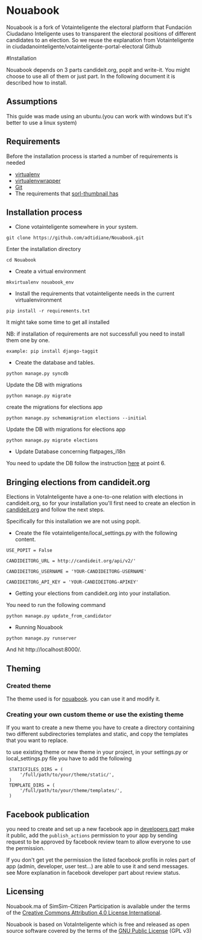 Nouabook
================================

Nouabook is a fork of Votainteligente the electoral platform that Fundación Ciudadano Inteligente uses to transparent the electoral positions of different candidates to an election.
So we reuse the explanation from Votainteligente in ciudadanointeligente/votainteligente-portal-electoral Github


#Installation

Nouabook depends on 3 parts candideit.org, popit and write-it. You might choose to use all of them or just part. In the following document it is described how to install.

## Assumptions

This guide was made using an ubuntu.(you can work with windows but it's better to use a linux system)

## Requirements

Before the installation process is started a number of requirements is needed

- [virtualenv](https://pypi.python.org/pypi/virtualenv)
- [virtualenvwrapper](http://virtualenvwrapper.readthedocs.org/en/latest/)
- [Git](http://git-scm.com/)
- The requirements that [sorl-thumbnail has](http://sorl-thumbnail.readthedocs.org/en/latest/requirements.html)

## Installation process

* Clone votainteligente somewhere in your system.

`git clone https://github.com/adtidiane/Nouabook.git`

Enter the installation directory

`cd Nouabook`

* Create a virtual environment

`mkvirtualenv nouabook_env`

* Install the requirements that votainteligente needs in the current virtualenvironment

`pip install -r requirements.txt`

It might take some time to get all installed

NB: if installation of requirements are not successfull you need to install them one by one.

`example: pip install django-taggit`

* Create the database and tables.

`python manage.py syncdb`

Update the DB with migrations

`python manage.py migrate`

create the migrations for elections app

`python manage.py schemamigration elections --initial`

Update the DB with migrations for elections app

`python manage.py migrate elections`

* Update Database concerning flatpages_i18n

You need to update the DB follow the instruction [here](https://github.com/PragmaticMates/django-flatpages-i18n#installation) at point 6.

## Bringing elections from candideit.org

Elections in VotaInteligente have a one-to-one relation with elections in candideit.org, so for your installation you'll first need to create an election in [candideit.org](http://candideit.org) and follow the next steps.

Specifically for this installation we are not using popit.

* Create the file votainteligente/local_settings.py with the following content.

```
USE_POPIT = False

CANDIDEITORG_URL = http://candideit.org/api/v2/'

CANDIDEITORG_USERNAME = 'YOUR-CANDIDEITORG-USERNAME'

CANDIDEITORG_API_KEY = 'YOUR-CANDIDEITORG-APIKEY'

```

* Getting your elections from candideit.org into your installation.

You need to run the following command

`python manage.py update_from_candidator`

* Running Nouabook

`python manage.py runserver`

And hit http://localhost:8000/.

## Theming

### Created theme

The theme used is for [nouabook](http://nouabook.ma). you can use it and modify it.

### Creating your own custom theme or use the existing theme

If you want to create a new theme you have to create a directory containing two different subdirectories templates and static, and copy the templates that you want to replace.

to use existing theme or new theme in your project, in your settings.py or local_settings.py file you have to add the following

```
 STATICFILES_DIRS = (
     '/full/path/to/your/theme/static/',
 )
 TEMPLATE_DIRS = (
     '/full/path/to/your/theme/templates/',
 )
```

## Facebook publication

you need to create and set up a new facebook app in [developers part](https://developers.facebook.com) make it public, add the `publish_actions` permission
to your app by sending request to be approved by facebook review team to allow everyone to use the permission.

If you don't get yet the permission the listed facebook profils in roles part of app (admin, developer, user test...) are able to use it and send messages.
see More explanation in facebook developer part about review status.


## Licensing

Nouabook.ma of SimSim-Citizen Participation is available under the terms of the [Creative Commons Attribution 4.0 License International]( http://creativecommons.org/licenses/by/4.0/).

Nouabook is based on VotaInteligente which is free and released as open source software covered by the terms of the [GNU Public License](http://www.gnu.org/licenses/gpl-3.0.html) (GPL v3)

